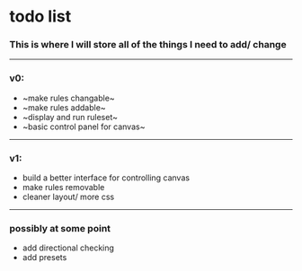 # todo list
### This is where I will store all of the things I need to add/ change
---
### v0:
* ~make rules changable~
* ~make rules addable~
* ~display and run ruleset~
* ~basic control panel for canvas~



---
### v1:

* build a better interface for controlling canvas
* make rules removable
* cleaner layout/ more css


---
### possibly at some point
* add directional checking
* add presets